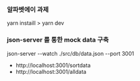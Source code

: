 ### 알파벳에이 과제

yarn instaill > yarn dev

### json-server 를 통한 mock data 구축

json-server --watch ./src/db/data.json --port 3001

- http://localhost:3001/sortdata
- http://localhost:3001/alldata
